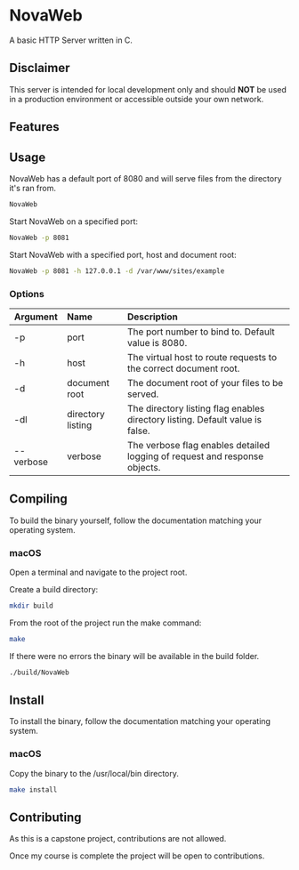# NovaWeb
A basic HTTP Server written in C.


## Disclaimer

This server is intended for local development only and should **NOT** be used in a production environment or accessible outside your own network.


## Features


## Usage

NovaWeb has a default port of 8080 and will serve files from the directory it's ran from.

```bash
NovaWeb
```

Start NovaWeb on a specified port:

```bash
NovaWeb -p 8081
```

Start NovaWeb with a specified port, host and document root:

```bash
NovaWeb -p 8081 -h 127.0.0.1 -d /var/www/sites/example
```

### Options

| Argument  | Name              | Description                                                                   |
|-----------|:------------------|:------------------------------------------------------------------------------|
| -p        | port              | The port number to bind to. Default value is 8080.                            |
| -h        | host              | The virtual host to route requests to the correct document root.              |
| -d        | document root     | The document root of your files to be served.                                 |
| -dl       | directory listing | The directory listing flag enables directory listing. Default value is false. |
| --verbose | verbose           | The verbose flag enables detailed logging of request and response objects.    |


## Compiling

To build the binary yourself, follow the documentation matching your operating system.

### macOS

Open a terminal and navigate to the project root.

Create a build directory:
```bash
mkdir build
```

From the root of the project run the make command:
```bash
make
```

If there were no errors the binary will be available in the build folder.

```bash
./build/NovaWeb
```

## Install

To install the binary, follow the documentation matching your operating system.

### macOS

Copy the binary to the /usr/local/bin directory.

```bash
make install
```


## Contributing

As this is a capstone project, contributions are not allowed.

Once my course is complete the project will be open to contributions.


